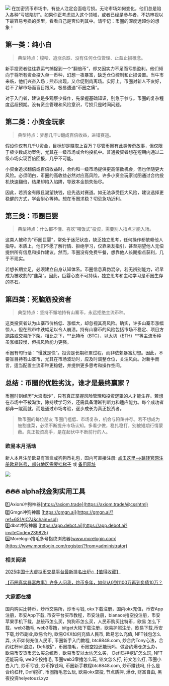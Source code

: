![](https://ac63e02.webp.li/biquanchaobirongyikui001.png)
在加密货币市场中，有些人注定会面临亏损。无论市场如何变化，他们总是陷入各种“亏钱陷阱”。如果你正考虑进入这个领域，或者已经是参与者，不妨审视以下最容易亏损的类型，看看自己是否位列其中。请牢记：币圈的深度远超你的想象！

## 第一类：纯小白

>典型特点：梭哈、追涨杀跌、没有任何仓位管理、止盈止损概念。

新手投资者往往靠运气捕捉到一个“翻倍币”，却又因实力不足而亏损盈利。他们倾向于将所有资金投入单一币种，幻想一夜暴富，缺乏仓位控制和止损设置。当牛市来临，他们兴奋入场；熊市出现，又仓促割肉离场。实际上，币圈对新人不友好，若不了解市场而盲目跟风，极易遭遇“币圈之痛”。

对于入门者，建议是多观察少操作，先掌握基础知识，别急于参与。币圈的复杂程度远超预期。没有资金管理和风险意识，亏损只是时间问题。

## 第二类：小资金玩家

>典型特点：梦想几千U翻成百倍收益，进错赛道。

假设你仅有几千U资金，目标却是赚取上百万？尽管币圈有此类传奇故事，但仅限于极少数成功案例，尤其在一级市场或合约投机中。普通投资者想在短期内通过二级市场实现百倍回报，几乎不可能。

小资金追求翻倍或百倍收益时，合约和一级市场提供更高倍数机会，但也伴随更大风险。必须明白，币圈的高收益必然对应高风险。许多小资金玩家试图通过合约投机快速翻倍，结果却陷入陷阱，导致本金损失殆尽。

因此，若资金有限且渴望快钱，应先选对赛道。如无法承受巨大风险，建议选择更稳健的方式，学会耐心等待。想在币圈求稳？切忌急功近利。

## 第三类：币圈巨婴

>典型特点：什么都不懂、喜欢“喂饭式”投资，需要别人指点才能入场。

这类人被称为“币圈巨婴”，常处于迷茫状态，缺乏独立思考，任何操作都依赖他人指导。本质上，他们不愿了解行情、拒绝学习，仅靠亲友指引，甚至期望他人无偿提供所有信息和操作建议。然而，币圈没有免费午餐，想靠他人长期指点获利，几乎不现实。

若想长期立足，必须建立自身认知体系。币圈信息真伪混杂，若无辨别能力，迟早成为被收割的“韭菜”。因此，巨婴心态不可持续，独立思考和主动学习是币圈生存的基石。

## 第四类：死脑筋投资者

>典型特点：坚持不懈地持有山寨币，永远拒绝主流币种。

这类投资者认为山寨币价格低、涨幅大，却忽视其高风险。确实，许多山寨币涨幅惊人，但在熊市中跌幅足以令人崩溃。持有山寨币的风险包括市场不稳定、项目方跑路或交易所下架。相比之下，**比特币（BTC）、以太坊（ETH）**等主流币种虽涨幅较慢，但抗风险能力更强。

币圈有句行话：“慢就是快”。投资是长期积累过程，而非依赖暴富幻想。因此，不要盲目持有山寨币，尤其在市场波动时，应及时调整仓位，关注风向。对新手而言，适当配置主流币种更稳健，并提供更多思考和操作空间。

## 总结：币圈的优胜劣汰，谁才是最终赢家？

币圈时刻经历“大浪淘沙”，只有真正掌握风险管理和投资逻辑的人才能生存。若想在市场中不被淘汰，除持续学习外，还需具备清晰判断力和适应能力。每个成功者都非一蹴而就，而是通过市场考验，逐步成长为真正投资者。

>致币圈的每位朋友
币圈门槛低、市场复杂，机会与陷阱并存。若不想成为被割韭菜，必须不断提升市场认知。多看少做，稳扎稳打，别被短期行情蒙蔽。真正投资高手，是在起伏中不断前行的人。

### 欧易本月活动
新人本月注册欧易有盲盒或狗狗币礼包，国内可直接注册:  [点击这里–>跳转官网注册欧易账号，部分地区需要挂梯子](https://www.okx.com/zh-hans/join/74873351)  或 [备用网址](https://www.chouyi.world/zh-hans/join/18639032)

[![](https://fe095ec.webp.li/top-10-exchanges-001.jpg)](https://www.chouyi.world/zh-hans/join/18639032)

## 🔥🔥🔥 alpha找金狗实用工具
1️⃣Axiom冲狗神器[https://axiom.trade](https://axiom.trade/@csshtml)  
2️⃣Gmgn冲狗神器 [https://gmgn.ai](https://gmgn.ai/?ref=6S1AIC7J&chain=sol)  
3️⃣dbot冲狗神器 [https://app.debot.ai](https://app.debot.ai?inviteCode=239825)  
4️⃣Morelogin撸毛多号指纹浏览器[www.morelogin.com](https://www.morelogin.com/register/?from=administrator)  

### 相关阅读
[2025中国十大虚拟币交易平台最新排名出炉🔥【值得收藏】](https://btc8848.com/top-10-exchanges/)

[【币圈真实暴富故事】许多人问我，炒币多年，如何从0到1100万再到负债10万？](https://heiyetouzi.xyz/biquanstory001/)

### 大家都在搜
国内购买比特币，炒币交易所，炒币亏钱, okx下载注册，国内okx充值，币安App注册，币安App下载, 币安平台买币教程，币安注册，bianace撸空投注册，币安苹果手机下载，总统币怎么买，狗狗币怎么买，人民币购买比特币，欧易 怎么下载，web3撸毛, web3零撸，bitget大陆下载注册，欧易护照注册，欧易下载,币安下载,炒币副业,欧易合约, 欧易OKX如何充值人民币, 欧易怎么充值, NFT钱包怎么弄, 火币如何充值人民币, 币圈新手入门教程, btc8848.com, 炒合约Tony心法，合约杠杆bit浪浪，Defi挖矿，币圈撸毛，币圈空投还能玩吗，做合约爆仓怎么办，欧易币安货币怎么买总统币，欧易币安以太坊怎么买， Defi质押挖矿怎么玩, NFT还能玩吗, we3空投撸毛, 币圈web3零撸怎么玩, 铭文怎么打, 符文怎么打, 币圈小白入门, 炒币亏钱, 炒币挣钱吗, 币圈新手教程btc8848.com, 炒币赚钱吗, 什么是合约杠杆, Defi挖矿, 币圈撸毛怎么玩, 欧易okx空投, 节点质押, 爆仓, 财富自由, 黑夜投资heiyetouzi.xyz